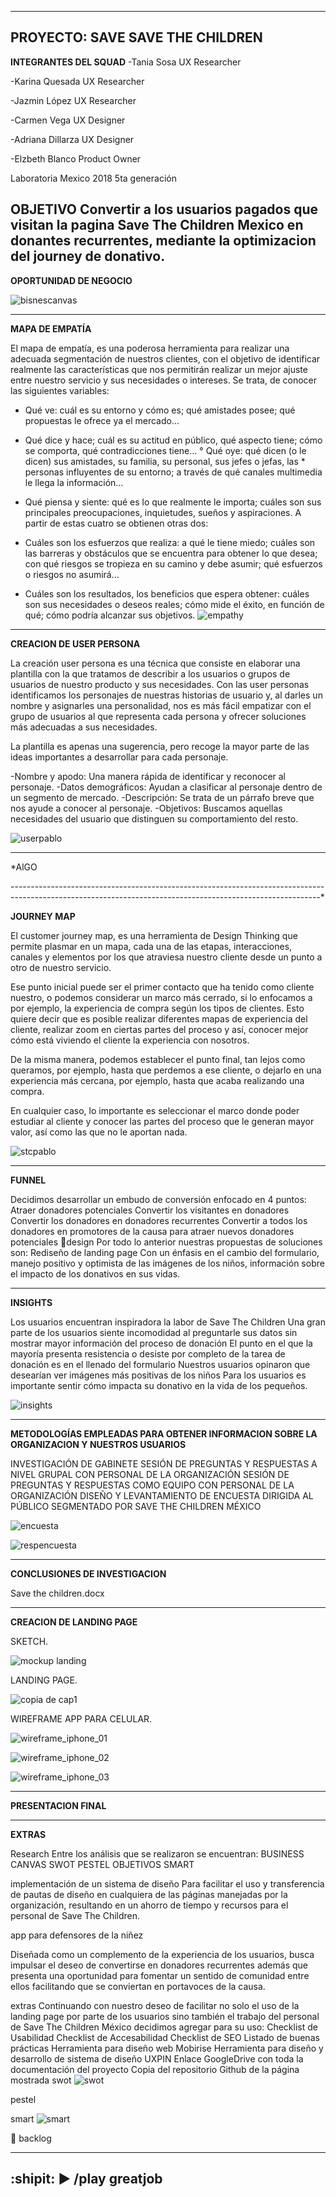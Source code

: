 --------------------------------------
**PROYECTO: SAVE SAVE THE CHILDREN**
--------------------------------------
**INTEGRANTES DEL SQUAD**
-Tania Sosa
UX Researcher

-Karina Quesada
UX Researcher

-Jazmin López
UX Researcher

-Carmen Vega
UX Designer

-Adriana Dillarza
UX Designer

-Elzbeth Blanco
Product  Owner

Laboratoria Mexico 2018
5ta generación

**OBJETIVO**
Convertir a los usuarios pagados que visitan la pagina Save The Children Mexico en donantes recurrentes, mediante la optimizacion del journey de donativo.
-----------------------------------------------------------------------------------------------------------------------------------------------------------

**OPORTUNIDAD DE NEGOCIO**

![bisnescanvas](https://user-images.githubusercontent.com/32877064/37888538-48b65c78-3085-11e8-9a5f-e38b3c81f613.png)

-----------------------------------------------------------------------------------------------------------------------------------------------------------

**MAPA DE EMPATÍA**

El mapa de empatía, es una poderosa herramienta para realizar una adecuada segmentación de nuestros clientes, con el objetivo de identificar realmente las características que nos permitirán realizar un mejor ajuste entre nuestro servicio y sus necesidades o intereses. Se trata, de conocer las siguientes variables:

- Qué ve: cuál es su entorno y cómo es; qué amistades posee; qué propuestas le ofrece ya el mercado…
- Qué dice y hace; cuál es su actitud en público, qué aspecto tiene; cómo se comporta, qué contradicciones tiene…
° Qué oye: qué dicen (o le dicen) sus amistades, su familia, su personal, sus jefes o jefas, las * personas influyentes de su entorno; a través de qué canales multimedia le llega la información…
- Qué piensa y siente: qué es lo que realmente le importa; cuáles son sus principales preocupaciones, inquietudes, sueños y aspiraciones.
 A partir de estas cuatro se obtienen otras dos:

- Cuáles son los esfuerzos que realiza: a qué le tiene miedo; cuáles son las barreras y obstáculos que se encuentra para obtener lo que desea; con qué riesgos se tropieza en su camino y debe asumir; qué esfuerzos o riesgos no asumirá…
- Cuáles son los resultados, los beneficios que espera obtener: cuáles son sus necesidades o deseos reales; cómo mide el éxito, en función de qué; cómo podría alcanzar sus objetivos.
![empathy](https://user-images.githubusercontent.com/32877064/37888539-48d1625c-3085-11e8-87f6-3ee981a7dd05.png)
-----------------------------------------------------------------------------------------------------------------------------------------------------------

**CREACION DE USER PERSONA**

La creación user persona es una técnica que consiste en elaborar una plantilla con la que tratamos de describir a los usuarios o grupos de usuarios de nuestro producto y sus necesidades. Con las user personas identificamos los personajes de nuestras historias de usuario y, al darles un nombre y asignarles una personalidad, nos es más fácil empatizar con el grupo de usuarios al que representa cada persona y ofrecer soluciones más adecuadas a sus necesidades.

La plantilla es apenas una sugerencia, pero recoge la mayor parte de las ideas importantes a desarrollar para cada personaje.

-Nombre y apodo: Una manera rápida de identificar y reconocer al personaje.
-Datos demográficos: Ayudan a clasificar al personaje dentro de un segmento de mercado.
-Descripción: Se trata de un párrafo breve que nos ayude a conocer al personaje.
-Objetivos: Buscamos aquellas necesidades del usuario que distinguen su comportamiento del resto.

![userpablo](https://user-images.githubusercontent.com/32877064/37888935-4bf205ca-3087-11e8-853e-aeefea4a041c.png)

-----------------------------------------------------------------------------------------------------------------------------------------------------------
*AlGO


-----------------------------------------------------------------------------------------------------------------------------------------------------------*

**JOURNEY MAP**

El customer journey map, es una herramienta de Design Thinking que permite plasmar en un mapa, cada una de las etapas, interacciones, canales y elementos por los que atraviesa nuestro cliente desde un punto a otro de nuestro servicio.

Ese punto inicial puede ser el primer contacto que ha tenido como cliente nuestro, o podemos considerar un marco más cerrado, si lo enfocamos a por ejemplo, la experiencia de compra según los tipos de clientes. Esto quiere decir que es posible realizar diferentes mapas de experiencia del cliente, realizar zoom en ciertas partes del proceso y así, conocer mejor cómo está viviendo el cliente la experiencia con nosotros.

De la misma manera, podemos establecer el punto final, tan lejos como queramos, por ejemplo, hasta que perdemos a ese cliente, o dejarlo en una experiencia más cercana, por ejemplo, hasta que acaba realizando una compra.

En cualquier caso, lo importante es seleccionar el marco donde poder estudiar al cliente y conocer las partes del proceso que le generan mayor valor, así como las que no le aportan nada.

![stcpablo](https://user-images.githubusercontent.com/32877064/37888960-6362a8ae-3087-11e8-93ed-01f8dccfb6a4.png)

-----------------------------------------------------------------------------------------------------------------------------------------------------------

**FUNNEL**

Decidimos desarrollar un embudo de conversión enfocado en 4 puntos:
Atraer donadores potenciales
Convertir los visitantes en donadores
Convertir los donadores en donadores recurrentes
Convertir a todos los donadores en promotores de la causa para atraer nuevos donadores potenciales
design
Por todo lo anterior nuestras propuestas de soluciones son:
Rediseño de landing page
Con un énfasis en el cambio del formulario, manejo positivo y optimista de las imágenes de los niños, información sobre el impacto de los donativos en sus vidas.

-----------------------------------------------------------------------------------------------------------------------------------------------------------

**INSIGHTS**

Los usuarios encuentran inspiradora la labor de Save The Children
Una gran parte de los usuarios siente incomodidad al preguntarle sus datos sin mostrar mayor información del proceso de donación
El punto en el que la mayoría presenta resistencia o desiste por completo de la tarea de donación es en el llenado del formulario
Nuestros usuarios opinaron que desearían ver imágenes más positivas de los niños
Para los usuarios es importante sentir cómo impacta su donativo en la vida de los pequeños.

![insights](https://user-images.githubusercontent.com/32877064/37888541-490649ae-3085-11e8-8219-a698bd9d91b1.png)

-----------------------------------------------------------------------------------------------------------------------------------------------------------

**METODOLOGÍAS EMPLEADAS PARA OBTENER INFORMACION SOBRE LA ORGANIZACION Y NUESTROS USUARIOS**

INVESTIGACIÓN DE GABINETE
SESIÓN DE PREGUNTAS Y RESPUESTAS A NIVEL GRUPAL CON PERSONAL DE LA ORGANIZACIÓN
SESIÓN DE PREGUNTAS Y RESPUESTAS COMO EQUIPO CON PERSONAL DE LA ORGANIZACIÓN
DISEÑO Y LEVANTAMIENTO DE ENCUESTA DIRIGIDA AL PÚBLICO SEGMENTADO POR SAVE THE CHILDREN MÉXICO

![encuesta](https://user-images.githubusercontent.com/32877064/37888540-48ed6132-3085-11e8-88a9-4507501971f0.png)

![respencuesta](https://user-images.githubusercontent.com/32877064/37888542-491e59fe-3085-11e8-9b5a-225fea7768ed.png)

-----------------------------------------------------------------------------------------------------------------------------------------------------------


**CONCLUSIONES DE INVESTIGACION**

Save the children.docx

-----------------------------------------------------------------------------------------------------------------------------------------------------------

**CREACION DE LANDING PAGE**

SKETCH.

![mockup landing](https://user-images.githubusercontent.com/32877064/37888917-38154670-3087-11e8-9526-5638d852e781.png)

LANDING PAGE.

![copia de cap1](https://user-images.githubusercontent.com/32877064/37888912-2dfc92a6-3087-11e8-9445-d9a9afcf762a.png)

WIREFRAME APP PARA CELULAR.

![wireframe_iphone_01](https://user-images.githubusercontent.com/32877064/37888545-496b1762-3085-11e8-9403-bd042e8c935a.png)

![wireframe_iphone_02](https://user-images.githubusercontent.com/32877064/37888546-499fd312-3085-11e8-89ca-12d9c806dc8c.png)

![wireframe_iphone_03](https://user-images.githubusercontent.com/32877064/37888547-49cd4f54-3085-11e8-8e64-5a0ff6382aea.png)

-----------------------------------------------------------------------------------------------------------------------------------------------------------

**PRESENTACION FINAL**


-----------------------------------------------------------------------------------------------------------------------------------------------------------
**EXTRAS**

Research
Entre los análisis que se realizaron se encuentran:
BUSINESS CANVAS
SWOT
PESTEL
OBJETIVOS SMART


implementación de un sistema de diseño
Para facilitar el uso y transferencia de pautas de diseño en cualquiera de las páginas manejadas por la organización, resultando en un ahorro de tiempo y recursos para el personal de Save The Children.

app para defensores de la niñez

Diseñada como un complemento de la experiencia de los usuarios, busca impulsar el deseo de convertirse en donadores recurrentes además que presenta una oportunidad para fomentar un sentido de comunidad entre ellos facilitando que se conviertan en portavoces de la causa.


extras
Continuando con nuestro deseo de facilitar no solo el uso de la landing page por parte de los usuarios  sino también el trabajo del personal de Save The Children México decidimos agregar para su uso:
Checklist de Usabilidad
Checklist de Accesabilidad
Checklist de SEO
Listado de buenas prácticas
Herramienta para diseño web Mobirise
Herramienta para diseño y desarrollo de sistema de diseño UXPIN
Enlace GoogleDrive con toda la documentación del proyecto
Copia del repositorio Github de la página mostrada
swot
![swot](https://user-images.githubusercontent.com/32877064/37888544-49503db6-3085-11e8-973a-5ba87136cb54.png)

pestel

smart
![smart](https://user-images.githubusercontent.com/32877064/37888543-49366cba-3085-11e8-938b-6f344702b6ae.png)


backlog

-----------------------------------------------------------------------------------------------------------------------------------------------------------



:shipit:
► /play greatjob
-----------------------------------------------------------------------------------------------------------------------------------------------------------
